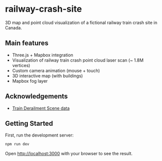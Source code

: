 # railway-crash-site

3D map and point cloud visualization of a fictional railway train crash site in Canada.

## Main features
- Three.js + Mapbox integration
- Visualization of railway train crash point cloud laser scan (~ 1.8M vertices)
- Custom camera animation (mouse + touch)
- 3D interactive map (with buildings)
- Mapbox fog layer

## Acknowledgements
- [Train Derailment Scene data](https://sketchfab.com/3d-models/train-derailment-scene-811beb11b286441d89950aeaf88e66c7)

## Getting Started

First, run the development server:

```bash
npm run dev
```
Open [http://localhost:3000](http://localhost:3000) with your browser to see the result.
